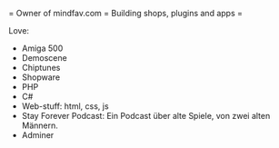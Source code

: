 = Owner of mindfav.com = Building shops, plugins and apps =

Love:

* Amiga 500
* Demoscene
* Chiptunes
* Shopware
* PHP
* C#
* Web-stuff: html, css, js
* Stay Forever Podcast: Ein Podcast über alte Spiele, von zwei alten Männern. 
* Adminer
